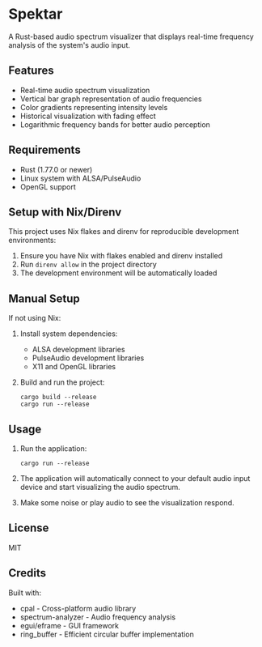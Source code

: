 # Spektar

A Rust-based audio spectrum visualizer that displays real-time frequency analysis of the system's audio input.

## Features

- Real-time audio spectrum visualization
- Vertical bar graph representation of audio frequencies
- Color gradients representing intensity levels
- Historical visualization with fading effect
- Logarithmic frequency bands for better audio perception

## Requirements

- Rust (1.77.0 or newer)
- Linux system with ALSA/PulseAudio
- OpenGL support

## Setup with Nix/Direnv

This project uses Nix flakes and direnv for reproducible development environments:

1. Ensure you have Nix with flakes enabled and direnv installed
2. Run `direnv allow` in the project directory
3. The development environment will be automatically loaded

## Manual Setup

If not using Nix:

1. Install system dependencies:
   - ALSA development libraries
   - PulseAudio development libraries
   - X11 and OpenGL libraries

2. Build and run the project:
   ```
   cargo build --release
   cargo run --release
   ```

## Usage

1. Run the application:
   ```
   cargo run --release
   ```

2. The application will automatically connect to your default audio input device and start visualizing the audio spectrum.

3. Make some noise or play audio to see the visualization respond.

## License

MIT

## Credits

Built with:
- cpal - Cross-platform audio library
- spectrum-analyzer - Audio frequency analysis
- egui/eframe - GUI framework
- ring_buffer - Efficient circular buffer implementation